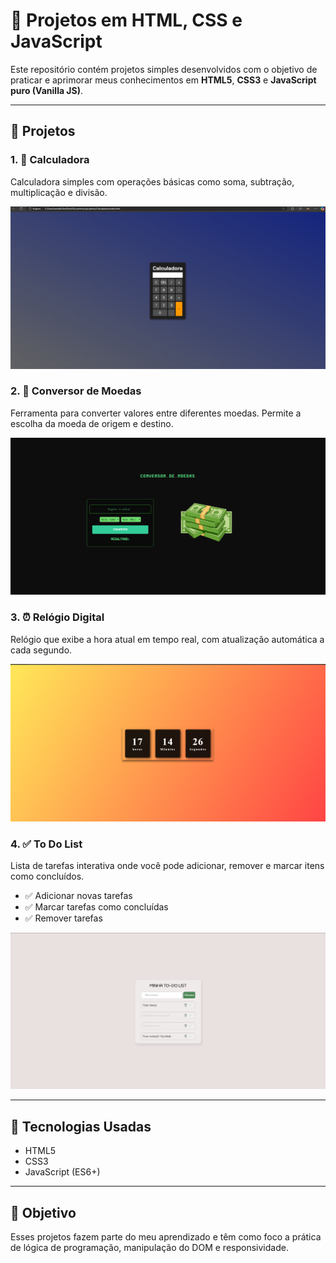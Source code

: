 # 🧠 Projetos em HTML, CSS e JavaScript

Este repositório contém projetos simples desenvolvidos com o objetivo de praticar e aprimorar meus conhecimentos em **HTML5**, **CSS3** e **JavaScript puro (Vanilla JS)**.

---

## 📁 Projetos

### 1. 🧮 Calculadora

Calculadora simples com operações básicas como soma, subtração, multiplicação e divisão.

![Calculadora](./Imagens%20projetos/calculadora.png)

### 2. 💱 Conversor de Moedas

Ferramenta para converter valores entre diferentes moedas. Permite a escolha da moeda de origem e destino.

![Conversor de Moedas](./Imagens%20projetos/conversor%20de%20moedas.png)

### 3. ⏰ Relógio Digital

Relógio que exibe a hora atual em tempo real, com atualização automática a cada segundo.

![Relógio](./Imagens%20projetos/relogio.png)

### 4. ✅ To Do List

Lista de tarefas interativa onde você pode adicionar, remover e marcar itens como concluídos.

- ✅ Adicionar novas tarefas
- ✅ Marcar tarefas como concluídas
- ✅ Remover tarefas

![To Do List](./Imagens%20projetos/Captura%20de%20tela%202025-05-10%20171913.png)

---

## 🚀 Tecnologias Usadas

- HTML5
- CSS3
- JavaScript (ES6+)

---

## 🎯 Objetivo

Esses projetos fazem parte do meu aprendizado e têm como foco a prática de lógica de programação, manipulação do DOM e responsividade.

